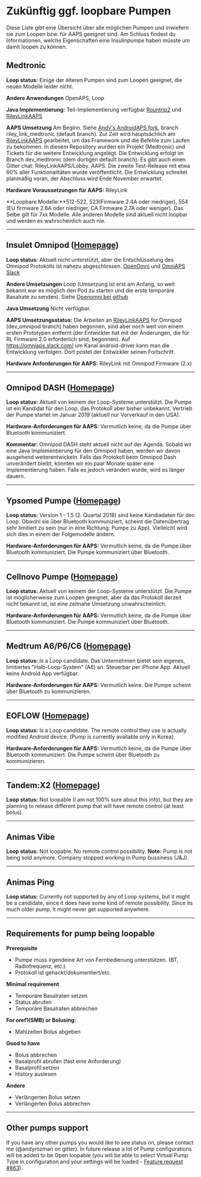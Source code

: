 # Zukünftig ggf. loopbare Pumpen

Diese Liste gibt eine Übersicht über alle möglichen Pumpen und inwiefern sie zum Loopen bzw. für AAPS geeignet sind. Am Schluss findest du Informationen, welche Eigenschaften eine Insulinpumpe haben müsste um damit loopen zu können.

## Medtronic

**Loop status:** Einige der älteren Pumpen sind zum Loopen geeignet, die neuen Modelle leider nicht.

**Andere Anwendungen** OpenAPS, Loop

**Java Implementierung:** Teil-Implementierung verfügbar [Rountrip2](https://github.com/TC2013/Roundtrip2) und [RileyLinkAAPS](https://github.com/andyrozman/RileyLinkAAPS)

**AAPS Umsetzung** Am Beginn. Siehe [Andy's AndroidAPS fork](https://github.com/andyrozman/AndroidAPS), branch riley_link_medtronic (default branch). Zur Zeit wird hauptsächlich am [RileyLinkAAPS](https://github.com/andyrozman/RileyLinkAAPS) gearbeitet, um das Framework und die Befehle zum Laufen zu bekommen. In diesem Repository wurden ein Projekt (Medtronic) und Tickets für die weitere Entwicklung angelegt. Die Entwicklung erfolgt im Branch dev_medtronic (dem dortigen default branch). Es gibt auch einen Gitter chat: RileyLinkAAPS/Lobby. AAPS. Die zweite Test-Release mit etwa 60% aller Funktionalitäten wurde veröffentlicht. Die Entwicklung schreitet planmäßig voran, der Abschluss wird Ende November erwartet.

**Hardware Voraussetzungen für AAPS:** RileyLink

**Loopbare Modelle:**512-522, 523(Firmware 2.4A oder niedriger), 554 (EU firmware 2.6A oder niedriger, CA Firmware 2.7A oder weniger). Das Selbe gilt für 7xx Modelle. Alle anderen Modelle sind aktuell nicht loopbar und werden es wahrscheinlich auch nie.

* * *

## Insulet Omnipod ([Homepage](https://www.myomnipod.com/en-gb/about/how-to-use))

**Loop status:** Aktuell nicht unterstützt, aber die Entschlüsselung des Omnipod Protokolls ist nahezu abgeschlossen. [OpenOmni](http://www.openomni.org/) und [OmniAPS Slack](https://omniaps.slack.com/)

**Andere Umsetzungen** Loop (Umsetzung ist erst am Anfang, so weit bekannt war es möglich den Pod zu starten und die erste temporäre Basalrate zu senden). Siehe [Openomni bei github](https://github.com/openaps/openomni)

**Java Umsetzung** Nicht verfügbar.

**AAPS Umsetzungsstatus:** Die Arbeiten an [RileyLinkAAPS](https://github.com/ktomy/RileyLinkAAPS) for Omnipod (dev_omnipod branch) haben begonnen, sind aber noch weit von einem ersten Prototypen entfernt (der Entwickler hat mit der Änderungen, die für RL Firmware 2.0 erforderlich sind, begonnen). Auf https://omniaps.slack.com/ um Kanal android-driver kann man die Entwicklung verfolgen. Dort postet der Entwickler seinen Fortschritt.

**Hardware Anforderungen für AAPS:** RileyLink mit Omnipod Firmware (2.x)

* * *

## Omnipod DASH ([Homepage](https://www.myomnipod.com/DASH_FAQs))

**Loop status:** Aktuell von keinem der Loop-Systeme unterstützt. Die Pumpe ist ein Kandidat für den Loop, das Protokoll aber bisher unbekannt. Vertrieb der Pumpe startet im Januar 2019 (aktuell nur Vorverkauf in den USA).

**Hardware-Anforderungen für AAPS:** Vermutlich keine, da die Pumpe über Bluetooth kommuniziert.

**Kommentar:** Omnipod DASH steht aktuell nicht auf der Agenda. Sobald wir eine Java Implementierung für den Omnipod haben, werden wir davon ausgehend weiterentwickeln. Falls das Protokoll beim Omnipod Dash unverändert bleibt, könnten wir ein paar Monate später eine Implementierung haben. Falls es jedoch verändert wurde, wird es länger dauern.

* * *

## Ypsomed Pumpe ([Homepage](https://www.ypsomed.com/en/diabetes-care-mylife.html))

**Loop status:** Version 1 - 1.5 (2. Quartal 2018) sind keine Kandiadaten für den Loop. Obwohl sie über Bluetooth kommuniziert, scheint die Datenübertrag sehr limitiert zu sein (nur in eine Richtung: Pumpe zu App). Vielleicht wird sich dies in einem der Folgemodelle ändern.

**Hardware-Anforderungen für AAPS:** Vermutlich keine, da die Pumpe über Bluetooth kommuniziert. Die Pumpe kommuniziert über Bluetooth.

* * *

## Cellnovo Pumpe ([Homepage](https://www.cellnovo.com/en/homepage))

**Loop status:** Aktuell von keinem der Loop-Systeme unterstützt. Die Pumpe ist möglicherweise zum Loopen geeignet, aber da das Protokoll derzeit nicht bekannt ist, ist eine zeitnahe Umsetzung unwahrscheinlich.

**Hardware-Anforderungen für AAPS:** Vermutlich keine, da die Pumpe über Bluetooth kommuniziert. Die Pumpe kommuniziert über Bluetooth.

* * *

## Medtrum A6/P6/C6 ([Homepage](http://www.medtrum.com/P6.html))

**Loop status:** Is a Loop candidate. Das Unternehmen bietet sein eigenes, limitiertes "Halb-Loop-System" (A6) an. Steuerbar per iPhone App. Aktuell keine Android App verfügbar.

**Hardware-Anforderungen für AAPS:** Vermutlich keine. Die Pumpe scheint über Bluetooth zu kommunizieren.

* * *

## EOFLOW ([Homepage](http://www.eoflow.com/eng/main/main.html))

**Loop status:** Is a Loop candidate. The remote control they use is actually modified Android device. (Pump is currently available only in Korea).

**Hardware-Anforderungen für AAPS:** Vermutlich keine, da die Pumpe über Bluetooth kommuniziert. Die Pumpe scheint über Bluetooth zu kommunizieren.

* * *

## Tandem:X2 ([Homepage](https://www.tandemdiabetes.com/))

**Loop status:** Not loopable (I am not 100% sure about this info), but they are planning to release different pump that will have remote control (at least bolus).

* * *

## Animas Vibe

**Loop status:** Not loopable. No remote control possibility. **Note:** Pump is not being sold anymore. Company stopped working in Pump bussiness (J&J).

* * *

## Animas Ping

**Loop status:** Currently not supported by any of Loop systems, but it might be a candidate, since it does have some kind of remote possibility. Since its much older pump, it might never get supported anywhere.

* * *

## Requirements for pump being loopable

**Prerequisite**

- Pumpe muss irgendeine Art von Fernbedienung unterstützen. (BT, Radiofrequenz, etc.)
- Protokoll ist gehackt/dokumentiert/etc.

**Minimal requirement**

- Temporäre Basalraten setzen
- Status abrufen
- Temporäre Basalraten abbrechen

**For oref1(SMB) or Bolusing:**

- Mahlzeiten Bolus abgeben

**Good to have**

- Bolus abbrechen
- Basalprofil abrufen (fast eine Anforderung)
- Basalprofil setzen
- History auslesen 

**Andere**

- Verlängerten Bolus setzen
- Verlängerten Bolus abbrechen

* * *

## Other pumps support

If you have any other pumps you would like to see status on, please contact me (@andyrozman on gitter). In future release a lot of Pump configurations will be added to be Open loopable (you will be able to select Virtual Pump Type in configuration and your settings will be loaded - [Feature request #863](https://github.com/MilosKozak/AndroidAPS/issues/863)).